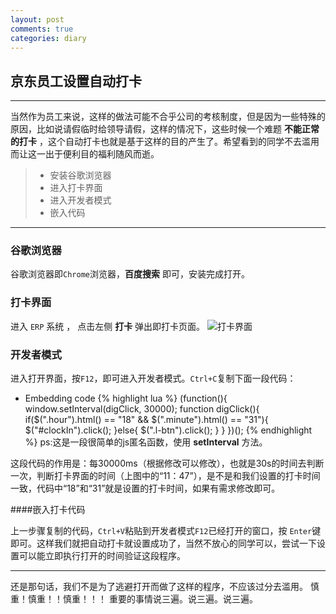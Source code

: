```yaml
---
layout: post
comments: true
categories: diary
---
```



## 京东员工设置自动打卡

-------

当然作为员工来说，这样的做法可能不合乎公司的考核制度，但是因为一些特殊的原因，比如说请假临时给领导请假，这样的情况下，这些时候一个难题     **不能正常的打卡** ，这个自动打卡也就是基于这样的目的产生了。希望看到的同学不去滥用而让这一出于便利目的福利随风而逝。

> * 安装谷歌浏览器
> * 进入打卡界面
> * 进入开发者模式
> * 嵌入代码

-------

### 谷歌浏览器

谷歌浏览器即`Chrome`浏览器，**百度搜索** 即可，安装完成打开。

### 打卡界面

进入 `ERP` 系统 ， 点击左侧 **打卡** 弹出即打卡页面。
![打卡界面](http://blogimg.56fa1745c7549.d01.nanoyun.com/daka.png)

### 开发者模式

进入打开界面，按`F12`，即可进入开发者模式。`Ctrl+C`复制下面一段代码：
* Embedding code
{% highlight lua %}
(function(){ 
	window.setInterval(digClick, 30000); 
	function digClick(){ 
	  if($(".hour").html() == "18" && $(".minute").html() == "31"){
		$("#clockIn").click();
	  }else{
    	$(".l-btn").click();
	  }
    }
})();
{% endhighlight %}
ps:这是一段很简单的js匿名函数，使用 **setInterval** 方法。

这段代码的作用是：每30000ms（根据修改可以修改），也就是30s的时间去判断一次，判断打卡界面的时间（上图中的“11：47”），是不是和我们设置的打卡时间一致，代码中“18”和“31”就是设置的打卡时间，如果有需求修改即可。

####嵌入打卡代码

上一步骤复制的代码，`Ctrl+V`粘贴到开发者模式`F12`已经打开的窗口，按 `Enter`键即可。这样我们就把自动打卡就设置成功了，当然不放心的同学可以，尝试一下设置可以能立即执行打开的时间验证这段程序。


-------
还是那句话，我们不是为了逃避打开而做了这样的程序，不应该过分去滥用。
慎重！慎重！！慎重！！！ 
重要的事情说三遍。说三遍。说三遍。